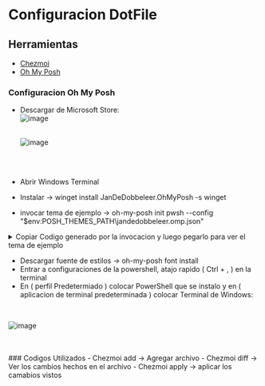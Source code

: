 # Configuracion DotFile

## Herramientas
- [Chezmoi](https://www.chezmoi.io/quick-start/)
- [Oh My Posh](https://ohmyposh.dev/docs/)

### Configuracion Oh My Posh
- Descargar de Microsoft Store:
    <br>
  ![image](https://github.com/user-attachments/assets/4ceb15b9-bf6d-4987-99a5-a84881259306)
    <br>
      <br>

  ![image](https://github.com/user-attachments/assets/04d9dc00-16cb-46f0-9b83-d423b1b7a995)


  <br>
    <br>

- Abrir Windows Terminal
- Instalar -> winget install JanDeDobbeleer.OhMyPosh -s winget
- invocar tema de ejemplo -> oh-my-posh init pwsh --config "$env:POSH_THEMES_PATH\jandedobbeleer.omp.json"
<details><summary><a>Copiar Codigo generado por la invocacion y luego pegarlo para ver el tema de ejemplo</a></summary>
Ejemplo:
(@(& 'C:/Users/Usuario/AppData/Local/Programs/oh-my-posh/bin/oh-my-posh.exe' init pwsh --config='C:\Users\Usuario\AppData\Local\Programs\oh-my-posh\themes\ys.omp.json' --print) -join "`n") | Invoke-Expression 
</details>

- Descargar fuente de estilos -> oh-my-posh font install
- Entrar a configuraciones de la powershell, atajo rapido ( Ctrl + , ) en la terminal
- En ( perfil Predetermiado ) colocar PowerShell que se instalo y en ( aplicacion de terminal predeterminada ) colocar Terminal de Windows:
 <br>

   ![image](https://github.com/user-attachments/assets/17a39832-1f45-44d0-b29a-a1d633cd4631)

 <br>
  <br>
### Codigos Utilizados
- Chezmoi add -> Agregar archivo
- Chezmoi diff -> Ver los cambios hechos en el archivo
- Chezmoi apply -> aplicar los camabios vistos
